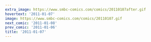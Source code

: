 ```yaml
---
extra_image: https://www.smbc-comics.com/comics/20110107after.gif
hovertext: '2011-01-07'
image: https://www.smbc-comics.com/comics/20110107.gif
next_comic: '2011-01-08'
prev_comic: '2011-01-06'
title: '2011-01-07'
---
```


